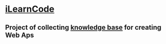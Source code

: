 # [iLearnCode](https://yeshuva.github.io/iLearnCode/)
## Project of collecting [knowledge base](knowledgeBase/index.md) for creating Web Aps
